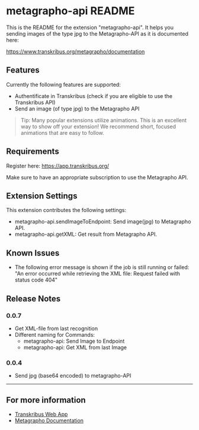 # metagrapho-api README

This is the README for the extension "metagrapho-api".
It helps you sending images of the type jpg to the Metagrapho-API as it is documented here:

https://www.transkribus.org/metagrapho/documentation

## Features

Currently the following features are supported:

* Authentificate in Transkribus (check if you are eligible to use the Transkribus API)
* Send an image (of type jpg) to the Metagrapho API

> Tip: Many popular extensions utilize animations. This is an excellent way to show off your extension! We recommend short, focused animations that are easy to follow.

## Requirements

Register here: https://app.transkribus.org/

Make sure to have an appropriate subscription to use the Metagrapho API.

## Extension Settings

This extension contributes the following settings:

* metagrapho-api.sendImageToEndpoint: Send image(jpg) to Metagrapho API.
* metagrapho-api.getXML: Get result from Metagrapho API.

## Known Issues

* The following error message is shown if the job is still running or failed:
  "An error occurred while retrieving the XML file: Request failed with status code 404"

## Release Notes

### 0.0.7

* Get XML-file from last recognition
* Different naming for Commands:
  * metagrapho-api: Send Image to Endpoint
  * metagrapho-api: Get XML from last Image

### 0.0.4

* Send jpg (base64 encoded) to metagrapho-API

---

## For more information

* [Transkribus Web App](https://app.transkribus.org/)
* [Metagrapho Documentation](https://www.transkribus.org/metagrapho/documentation)
